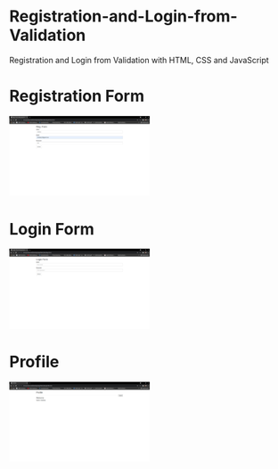 # Registration-and-Login-from-Validation
Registration and Login from Validation with HTML, CSS  and JavaScript
<h1>Registration Form</h1>
<img src="Registration_Form.png" width=50% height=50%>
<h1>Login Form</h1>
<img src="Login_from.png" width=50% height=50%>
<h1>Profile</h1>
<img src="Profile.png" width=50% height=50%>

